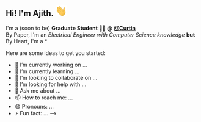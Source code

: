 <h2> Hi! I'm Ajith. <img src="https://raw.githubusercontent.com/ABSphreak/ABSphreak/master/gifs/Hi.gif" width="30px"></h2>

I'm a (soon to be) **Graduate Student 🐱‍🏍 @ [@Curtin](https://www.curtin.edu.au/)** <br/>
By Paper, I'm an *Electrical Engineer with Computer Science knowledge* **but** By Heart, I'm a *

Here are some ideas to get you started:

- 🔭 I’m currently working on ...
- 🌱 I’m currently learning ...
- 👯 I’m looking to collaborate on ...
- 🤔 I’m looking for help with ...
- 💬 Ask me about ...
- 📫 How to reach me: ...
- 😄 Pronouns: ...
- ⚡ Fun fact: ...
-->
